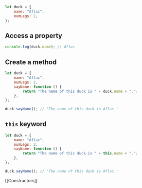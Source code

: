 ```js
let duck = {
	name: "Aflac",
	numLegs: 2,
};
```

## Access a property

```js
console.log(duck.name); // Aflac
```

## Create a method

```js
let duck = {
	name: "Aflac",
	numLegs: 2,
	sayName: function () {
		return "The name of this duck is " + duck.name + ".";
	},
};

duck.sayName(); // 'The name of this duck is Aflac.'
```

## `this` keyword

```js
let duck = {
	name: "Aflac",
	numLegs: 2,
	sayName: function () {
		return "The name of this duck is " + this.name + ".";
	},
};

duck.sayName(); // 'The name of this duck is Aflac.'
```

[[Constructors]]
